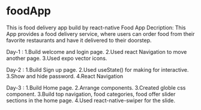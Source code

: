 # foodApp
This is food delivery app build by react-native
Food App Decription:
This App provides a food delivery service, where users can order food from their favorite restaurants and have it delivered to their doorstep.


Day-1 : 
1.Build welcome and login page.
2.Used react Navigation to move another page.
3.Used expo vector icons.

Day-2 : 
1.Build Sign up page.
2.Used useState() for making for interactive.
3.Show and hide password.
4.React Navigation

Day-3 : 
1.Build Home page.
2.Arrange components.
3.Created globle css component.
3.Build top navigation, food categories, food offer slider sections in the home page.
4.Used react-native-swiper for the slide.
